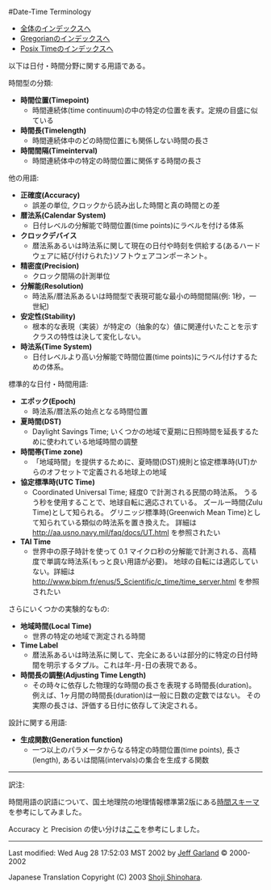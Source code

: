 #Date-Time Terminology

- [全体のインデックスへ](../date_time.md)
- [Gregorianのインデックスへ](./gregorian.md)
- [Posix Timeのインデックスへ](./posix_time.md)

以下は日付・時間分野に関する用語である。


時間型の分類:

- **時間位置(Timepoint)**
	- 時間連続体(time continuum)の中の特定の位置を表す。定規の目盛に似ている
- **時間長(Timelength)**
	- 時間連続体中のどの時間位置にも関係しない時間の長さ
- **時間間隔(Timeinterval)**
	- 時間連続体中の特定の時間位置に関係する時間の長さ


他の用語:

- **正確度(Accuracy)**
	- 誤差の単位, クロックから読み出した時間と真の時間との差
- **暦法系(Calendar System)**
	- 日付レベルの分解能で時間位置(time points)にラベルを付ける体系
- **クロックデバイス**
	- 暦法系あるいは時法系に関して現在の日付や時刻を供給する(あるハードウェアに結び付けられた)ソフトウェアコンポーネント。
- **精密度(Precision)**
	- クロック間隔の計測単位
- **分解能(Resolution)**
	- 時法系/暦法系あるいは時間型で表現可能な最小の時間間隔(例: 1秒，一世紀)
- **安定性(Stability)**
	- 根本的な表現（実装）が特定の（抽象的な）値に関連付いたことを示すクラスの特性は決して変化しない。
- **時法系(Time System)**
	- 日付レベルより高い分解能で時間位置(time points)にラベル付けするための体系。


標準的な日付・時間用語:

- **エポック(Epoch)**
	- 時法系/暦法系の始点となる時間位置
- **夏時間(DST)**
	- Daylight Savings Time; いくつかの地域で夏期に日照時間を延長するために使われている地域時間の調整
- **時間帯(Time zone)**
	- 「地域時間」を提供するために、夏時間(DST)規則と協定標準時(UT)からのオフセットで定義される地球上の地域
- **協定標準時(UTC Time)**
	- Coordinated Universal Time; 経度0 で計測される民間の時法系。 うるう秒を使用することで、地球自転に適応されている。 ズールー時間(Zulu Time)として知られる。 グリニッジ標準時(Greenwich Mean Time)として知られている類似の時法系を置き換えた。 詳細は <http://aa.usno.navy.mil/faq/docs/UT.html> を参照されたい
- **TAI Time**
	- 世界中の原子時計を使って 0.1 マイクロ秒の分解能で計測される、高精度で単調な時法系(もっと良い用語が必要)。 地球の自転には適応していない。詳細は <http://www.bipm.fr/enus/5_Scientific/c_time/time_server.html> を参照されたい


さらにいくつかの実験的なもの:

- **地域時間(Local Time)**
	- 世界の特定の地域で測定される時間
- **Time Label**
	- 暦法系あるいは時法系に関して、完全にあるいは部分的に特定の日付時間を明示するタプル。これは年-月-日の表現である。
- **時間長の調整(Adjusting Time Length)**
	- その時々に依存した物理的な時間の長さを表現する時間長(duration)。 例えば、1ヶ月間の時間長(duration)は一般に日数の定数ではない。 その実際の長さは、評価する日付に依存して決定される。


設計に関する用語:

- **生成関数(Generation function)**
	- 一つ以上のパラメータからなる特定の時間位置(time points), 長さ(length), あるいは間隔(intervals)の集合を生成する関数


***
訳注: 

時間用語の訳語について、国土地理院の地理情報標準第2版にある[時間スキーマ](http://www.gsi.go.jp/GIS/stdind/stdindpdf/jsgi02.pdf)を参考にしてみました。

Accuracy と Precision の使い分けは[ここ](http://www.mathworks.com/access/helpdesk/jhelp/toolbox/daq/c1_int15.shtml)を参考にしました。


***
Last modified: Wed Aug 28 17:52:03 MST 2002 by [Jeff Garland](jeff@crystalclearsoftware.com) © 2000-2002 

Japanese Translation Copyright (C) 2003 [Shoji Shinohara](sshino@cppll.jp).


